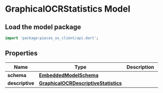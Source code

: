 # GraphicalOCRStatistics Model

## Load the model package
```dart
import 'package:pieces_os_client/api.dart';
```

## Properties
Name | Type | Description | Notes
------------ | ------------- | ------------- | -------------
**schema** | [**EmbeddedModelSchema**](EmbeddedModelSchema) |  | [optional] 
**descriptive** | [**GraphicalOCRDescriptiveStatistics**](GraphicalOCRDescriptiveStatistics) |  | [optional] 




